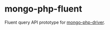 # mongo-php-fluent

Fluent query API prototype for [mongo-php-driver][1].

  [1]: https://github.com/mongodb/mongo-php-driver
